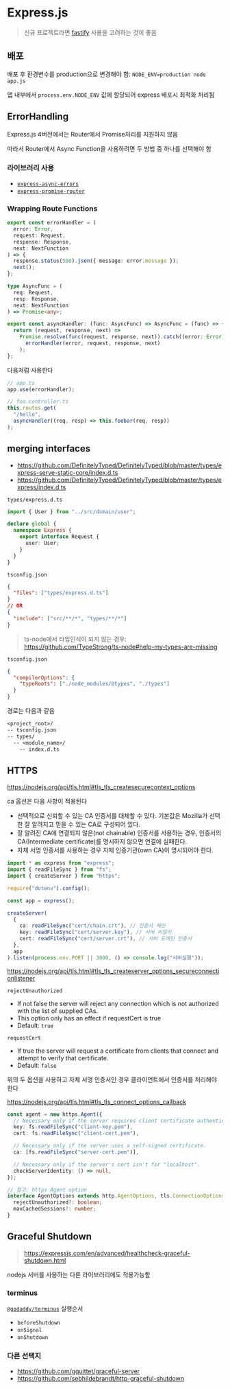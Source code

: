 # Express.js

> 신규 프로젝트라면 [fastify](https://www.fastify.io/) 사용을 고려하는 것이 좋음

## 배포

배포 후 환경변수를 production으로 변경해야 함: `NODE_ENV=production node app.js`

앱 내부에서 `process.env.NODE_ENV` 값에 할당되어 express 배포시 최적화 처리됨

## ErrorHandling

Express.js 4버전에서는 Router에서 Promise처리를 지원하지 않음

따라서 Router에서 Async Function을 사용하려면 두 방법 중 하나를 선택해야 함

### 라이브러리 사용

- [`express-async-errors`](https://github.com/davidbanham/express-async-errors)
- [`express-promise-router`](https://github.com/express-promise-router/express-promise-router)

### Wrapping Route Functions

```ts
export const errorHandler = (
  error: Error,
  request: Request,
  response: Response,
  next: NextFunction
) => {
  response.status(500).json({ message: error.message });
  next();
};

type AsyncFunc = (
  req: Request,
  resp: Response,
  next: NextFunction
) => Promise<any>;

export const asyncHandler: (func: AsyncFunc) => AsyncFunc = (func) => {
  return (request, response, next) =>
    Promise.resolve(func(request, response, next)).catch((error: Error) =>
      errorHandler(error, request, response, next)
    );
};
```

다음처럼 사용한다

```ts
// app.ts
app.use(errorHandler);

// foo.controller.ts
this.routes.get(
  "/hello",
  asyncHandler((req, resp) => this.foobar(req, resp))
);
```

## merging interfaces

- <https://github.com/DefinitelyTyped/DefinitelyTyped/blob/master/types/express-serve-static-core/index.d.ts>
- <https://github.com/DefinitelyTyped/DefinitelyTyped/blob/master/types/express/index.d.ts>

`types/express.d.ts`

```ts
import { User } from "../src/domain/user";

declare global {
  namespace Express {
    export interface Request {
      user: User;
    }
  }
}
```

`tsconfig.json`

```json
{
  "files": ["types/express.d.ts"]
}
// OR
{
  "include": ["src/**/*", "types/**/*"]
}
```

> ts-node에서 타입인식이 되지 않는 경우: <https://github.com/TypeStrong/ts-node#help-my-types-are-missing>

`tsconfig.json`

```json
{
  "compilerOptions": {
    "typeRoots": ["./node_modules/@types", "./types"]
  }
}
```

경로는 다음과 같음

```txt
<project_root>/
-- tsconfig.json
-- types/
  -- <module_name>/
    -- index.d.ts
```

## HTTPS

<https://nodejs.org/api/tls.html#tls_tls_createsecurecontext_options>

ca 옵션은 다음 사항이 적용된다

- 선택적으로 신뢰할 수 있는 CA 인증서를 대체할 수 있다. 기본값은 Mozilla가 선택한 잘 알려지고 믿을 수 있는 CA로 구성되어 있다.
- 잘 알려진 CA에 연결되지 않은(not chainable) 인증서를 사용하는 경우, 인증서의 CA(Intermediate certificate)를 명시하지 않으면 연결에 실패한다.
- 자체 서명 인증서를 사용하는 경우 자체 인증기관(own CA)이 명시되어야 한다.

```ts
import * as express from "express";
import { readFileSync } from "fs";
import { createServer } from "https";

require("dotenv").config();

const app = express();

createServer(
  {
    ca: readFileSync("cert/chain.crt"), // 인증서 체인
    key: readFileSync("cert/server.key"), // 서버 비밀키
    cert: readFileSync("cert/server.crt"), // 서버 도메인 인증서
  },
  app
).listen(process.env.PORT || 3000, () => console.log("서버실행"));
```

<https://nodejs.org/api/tls.html#tls_tls_createserver_options_secureconnectionlistener>

`rejectUnauthorized`

- If not false the server will reject any connection which is not authorized with the list of supplied CAs.
- This option only has an effect if requestCert is true
- Default: `true`

`requestCert`

- If true the server will request a certificate from clients that connect and attempt to verify that certificate.
- Default: `false`

위의 두 옵션을 사용하고 자체 서명 인증서인 경우 클라이언트에서 인증서를 처리해야 한다

<https://nodejs.org/api/tls.html#tls_tls_connect_options_callback>

```ts
const agent = new https.Agent({
  // Necessary only if the server requires client certificate authentication.
  key: fs.readFileSync("client-key.pem"),
  cert: fs.readFileSync("client-cert.pem"),

  // Necessary only if the server uses a self-signed certificate.
  ca: [fs.readFileSync("server-cert.pem")],

  // Necessary only if the server's cert isn't for "localhost".
  checkServerIdentity: () => null,
});

// 참고: https Agent option
interface AgentOptions extends http.AgentOptions, tls.ConnectionOptions {
  rejectUnauthorized?: boolean;
  maxCachedSessions?: number;
}
```

## Graceful Shutdown

> <https://expressjs.com/en/advanced/healthcheck-graceful-shutdown.html>

nodejs 서버를 사용하는 다른 라이브러리에도 적용가능함

### terminus

[`@godaddy/terminus`](https://github.com/godaddy/terminus) 실행순서

- `beforeShutdown`
- `onSignal`
- `onShutdown`

### 다른 선택지

- <https://github.com/gquittet/graceful-server>
- <https://github.com/sebhildebrandt/http-graceful-shutdown>
